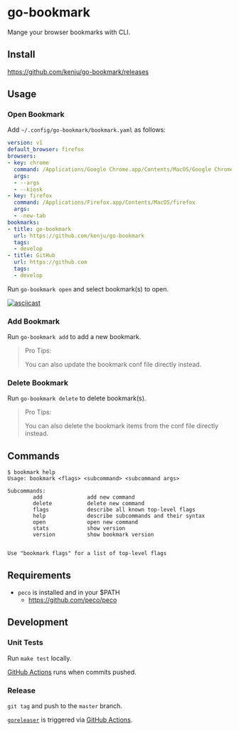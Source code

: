 # go-bookmark

Mange your browser bookmarks with CLI.

## Install

https://github.com/kenju/go-bookmark/releases

## Usage

### Open Bookmark

Add `~/.config/go-bookmark/bookmark.yaml` as follows:

```yaml
version: v1
default_browser: firefox
browsers:
- key: chrome
  command: /Applications/Google Chrome.app/Contents/MacOS/Google Chrome
  args:
  - --args
  - --kiosk
- key: firefox
  command: /Applications/Firefox.app/Contents/MacOS/firefox
  args:
  - -new-tab
bookmarks:
- title: go-bookmark
  url: https://github.com/kenju/go-bookmark
  tags:
  - develop
- title: GitHub
  url: https://github.com
  tags:
  - develop
```

Run `go-bookmark open` and select bookmark(s) to open.

[![asciicast](https://asciinema.org/a/dS6owVBhyjOjRJXvHzaqF42Pr.svg)](https://asciinema.org/a/dS6owVBhyjOjRJXvHzaqF42Pr)

### Add Bookmark

Run `go-bookmark add` to add a new bookmark.

> Pro Tips:
>
> You can also update the bookmark conf file directly instead.

### Delete Bookmark

Run `go-bookmark delete` to delete bookmark(s).

> Pro Tips:
>
> You can also delete the bookmark items from the conf file directly instead.

## Commands

```
$ bookmark help
Usage: bookmark <flags> <subcommand> <subcommand args>

Subcommands:
        add              add new command
        delete           delete new command
        flags            describe all known top-level flags
        help             describe subcommands and their syntax
        open             open new command
        stats            show version
        version          show bookmark version


Use "bookmark flags" for a list of top-level flags
```

## Requirements

- `peco` is installed and in your $PATH
    - https://github.com/peco/peco

## Development

### Unit Tests

Run `make test` locally.

[GitHub Actions](https://github.com/kenju/go-bookmark/actions/workflows/ci-test.yml) runs when commits pushed.

### Release

`git tag` and push to the `master` branch.

[`goreleaser`](https://goreleaser.com/) is triggered via [GitHub Actions](https://github.com/kenju/go-bookmark/actions/workflows/release.yml).

